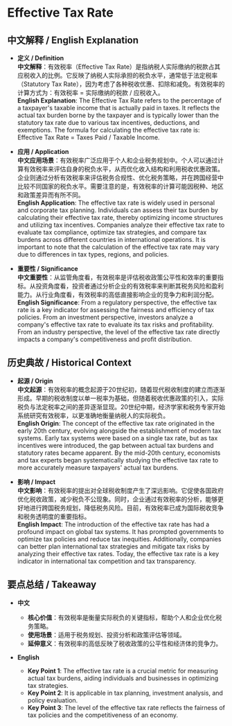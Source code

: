 # Effective Tax Rate

## 中文解释 / English Explanation

* **定义 / Definition**  
  **中文解释**：有效税率（Effective Tax Rate）是指纳税人实际缴纳的税款占其应税收入的比例。它反映了纳税人实际承担的税负水平，通常低于法定税率（Statutory Tax Rate），因为考虑了各种税收优惠、扣除和减免。有效税率的计算方式为：有效税率 = 实际缴纳的税款 / 应税收入。  
  **English Explanation**: The Effective Tax Rate refers to the percentage of a taxpayer's taxable income that is actually paid in taxes. It reflects the actual tax burden borne by the taxpayer and is typically lower than the statutory tax rate due to various tax incentives, deductions, and exemptions. The formula for calculating the effective tax rate is: Effective Tax Rate = Taxes Paid / Taxable Income.

* **应用 / Application**  
  **中文应用场景**：有效税率广泛应用于个人和企业税务规划中。个人可以通过计算有效税率来评估自身的税负水平，从而优化收入结构和利用税收优惠政策。企业则通过分析有效税率来评估税务合规性、优化税务策略，并在跨国经营中比较不同国家的税负水平。需要注意的是，有效税率的计算可能因税种、地区和政策差异而有所不同。  
  **English Application**: The effective tax rate is widely used in personal and corporate tax planning. Individuals can assess their tax burden by calculating their effective tax rate, thereby optimizing income structures and utilizing tax incentives. Companies analyze their effective tax rate to evaluate tax compliance, optimize tax strategies, and compare tax burdens across different countries in international operations. It is important to note that the calculation of the effective tax rate may vary due to differences in tax types, regions, and policies.

* **重要性 / Significance**  
  **中文重要性**：从监管角度看，有效税率是评估税收政策公平性和效率的重要指标。从投资角度看，投资者通过分析企业的有效税率来判断其税务风险和盈利能力。从行业角度看，有效税率的高低直接影响企业的竞争力和利润分配。  
  **English Significance**: From a regulatory perspective, the effective tax rate is a key indicator for assessing the fairness and efficiency of tax policies. From an investment perspective, investors analyze a company's effective tax rate to evaluate its tax risks and profitability. From an industry perspective, the level of the effective tax rate directly impacts a company's competitiveness and profit distribution.

## 历史典故 / Historical Context

* **起源 / Origin**  
  **中文起源**：有效税率的概念起源于20世纪初，随着现代税收制度的建立而逐渐形成。早期的税收制度以单一税率为基础，但随着税收优惠政策的引入，实际税负与法定税率之间的差异逐渐显现。20世纪中期，经济学家和税务专家开始系统研究有效税率，以更准确地衡量纳税人的实际税负。  
  **English Origin**: The concept of the effective tax rate originated in the early 20th century, evolving alongside the establishment of modern tax systems. Early tax systems were based on a single tax rate, but as tax incentives were introduced, the gap between actual tax burdens and statutory rates became apparent. By the mid-20th century, economists and tax experts began systematically studying the effective tax rate to more accurately measure taxpayers' actual tax burdens.

* **影响 / Impact**  
  **中文影响**：有效税率的提出对全球税收制度产生了深远影响。它促使各国政府优化税收政策，减少税负不公现象。同时，企业通过有效税率的分析，能够更好地进行跨国税务规划，降低税务风险。目前，有效税率已成为国际税收竞争和税务透明度的重要指标。  
  **English Impact**: The introduction of the effective tax rate has had a profound impact on global tax systems. It has prompted governments to optimize tax policies and reduce tax inequities. Additionally, companies can better plan international tax strategies and mitigate tax risks by analyzing their effective tax rates. Today, the effective tax rate is a key indicator in international tax competition and tax transparency.

## 要点总结 / Takeaway

* **中文**  
  - **核心价值**：有效税率是衡量实际税负的关键指标，帮助个人和企业优化税务策略。  
  - **使用场景**：适用于税务规划、投资分析和政策评估等领域。  
  - **延伸意义**：有效税率的高低反映了税收政策的公平性和经济体的竞争力。  

* **English**  
  - **Key Point 1**: The effective tax rate is a crucial metric for measuring actual tax burdens, aiding individuals and businesses in optimizing tax strategies.  
  - **Key Point 2**: It is applicable in tax planning, investment analysis, and policy evaluation.  
  - **Key Point 3**: The level of the effective tax rate reflects the fairness of tax policies and the competitiveness of an economy.